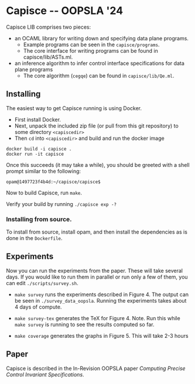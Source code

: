 # Capisce -- OOPSLA '24

Capisce LIB comprises two pieces:
- an OCAML library for writing down and specifying data plane programs.
  * Example programs can be seen in the `capisce/programs`.
  * The core interface for writing programs can be found in capisce/lib/ASTs.ml.
- an inference algorithm to infer control interface specifications for data plane programs
  * The core algorithm (`cegqe`) can be found in `capisce/lib/Qe.ml`.

## Installing

The easiest way to get Capisce running is using Docker.

- First install Docker.
- Next, unpack the included zip file (or pull from this git repository) to some directory `<capiscedir>`
- Then `cd` into `<capiscedir>` and build and run the docker image
```
docker build -i capisce .
docker run -it capisce
```

Once this succeeds (it may take a while), you should be greeted with a shell prompt similar to the following:
```
opam@1497723f4b4d:~/capisce/capisce$
```

Now to build Capisce, run `make`.

Verify your build by running `./capisce exp -?`

### Installing from source.

To install from source, install opam, and then install the dependencies as is done in the `Dockerfile`.

## Experiments

Now you can run the experiments from the paper. These will take
several days. If you would like to run them in parallel or run only a
few of them, you can edit `./scripts/survey.sh`.

- `make survey` runs the experiments described in Figure 4. The output
  can be seen in `./survey_data_oopsla`. Running the experiments takes
  about 4 days of compute.

- `make survey-tex` generates the TeX for Figure 4. 
   Note. Run this while `make survey` is running to see the results computed so far.
- `make coverage` generates the graphs in Figure 5. This will take 2-3 hours


## Paper

Capisce is described in the In-Revision OOPSLA paper _Computing Precise Control Invariant Specifications_.
